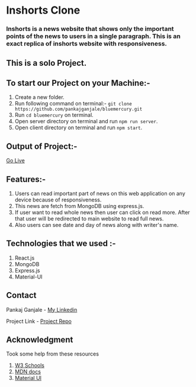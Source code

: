 # Inshorts Clone

### Inshorts is a news website that shows only the important points of the news to users in a single paragraph. This is an exact replica of inshorts website with responsiveness.

## This is a solo Project.

## To start our Project on your Machine:-
1. Create a new folder.
2. Run following command on terminal:- ```git clone https://github.com/pankajganjale/bluemercury.git```
3. Run ```cd bluemercury``` on terminal.
4. Open server directory on terminal and run ```npm run server```.
5. Open client directory on terminal and run ```npm start```.

## Output of Project:-
[Go Live](https://inshorts-pankajganjale.vercel.app/)

## Features:-

1. Users can read important part of news on this web application on any device because of responsiveness.
2. This news are fetch from MongoDB using express.js.
3. If user want to read whole news then user can click on read more. After that user will be redirected to main website to read full news.
4. Also users can see date and day of news along with writer's name.

## Technologies that we used :-
1. React.js
2. MongoDB
3. Express.js
4. Material-UI
   
## Contact

Pankaj Ganjale - [My Linkedin](https://linkedin.com/in/pankajganjale)

Project Link - [Project Repo](https://github.com/pankajganjale/inshorts.git)

## Acknowledgment
Took some help from these resources 
1) [W3 Schools](https://www.w3schools.com)
2) [MDN docs](https://developer.mozilla.org/en-US/)
3) [Material UI](https://mui.com/)


